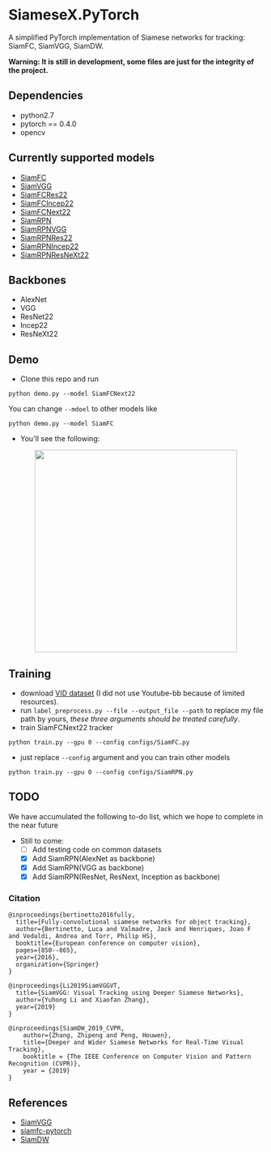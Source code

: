 # SiameseX.PyTorch
A simplified PyTorch implementation of Siamese networks for tracking: SiamFC, SiamVGG, SiamDW. 

**Warning:  It is still in development, some files are just for the integrity of the project.**

## Dependencies
- python2.7
- pytorch == 0.4.0
- opencv

## Currently supported models
- [SiamFC](https://arxiv.org/abs/1606.09549)
- [SiamVGG](https://arxiv.org/abs/1902.02804)
- [SiamFCRes22](https://arxiv.org/abs/1901.01660)
- [SiamFCIncep22](https://arxiv.org/abs/1901.01660)
- [SiamFCNext22](https://arxiv.org/abs/1901.01660)
- [SiamRPN](http://openaccess.thecvf.com/content_cvpr_2018/papers/Li_High_Performance_Visual_CVPR_2018_paper.pdf)
- [SiamRPNVGG](https://github.com/leeyeehoo/SiamRPN-VGG)
- [SiamRPNRes22](https://arxiv.org/abs/1901.01660)
- [SiamRPNIncep22](https://arxiv.org/abs/1901.01660)
- [SiamRPNResNeXt22](https://arxiv.org/abs/1901.01660)


## Backbones
- AlexNet
- VGG
- ResNet22
- Incep22
- ResNeXt22

## Demo
- Clone this repo and run
```
python demo.py --model SiamFCNext22
```

You can change `--mdoel` to other models like
```
python demo.py --model SiamFC
```

- You'll see the following:
<div align="center">
  <img src="data/bag.gif" width="400px" />
</div>

## Training

- download [VID dataset](http://bvisionweb1.cs.unc.edu/ilsvrc2015/download-videos-3j16.php) (I did not use Youtube-bb because of limited resources).
- run `label_preprocess.py --file --output_file --path` to replace my file path by yours,  *these three arguments should be treated carefully*.
- train SiamFCNext22 tracker
```
python train.py --gpu 0 --config configs/SiamFC.py
```
- just replace `--config` argument and you can train other models
```
python train.py --gpu 0 --config configs/SiamRPN.py
```

## TODO
We have accumulated the following to-do list, which we hope to complete in the near future
- Still to come:
  - [ ] Add testing code on common datasets
  - [x] Add SiamRPN(AlexNet as backbone)
  - [x] Add SiamRPN(VGG as backbone)
  - [x] Add SiamRPN(ResNet, ResNext, Inception as backbone)

### Citation 

```
@inproceedings{bertinetto2016fully,
  title={Fully-convolutional siamese networks for object tracking},
  author={Bertinetto, Luca and Valmadre, Jack and Henriques, Joao F and Vedaldi, Andrea and Torr, Philip HS},
  booktitle={European conference on computer vision},
  pages={850--865},
  year={2016},
  organization={Springer}
}

@inproceedings{Li2019SiamVGGVT,
  title={SiamVGG: Visual Tracking using Deeper Siamese Networks},
  author={Yuhong Li and Xiaofan Zhang},
  year={2019}
}

@inproceedings{SiamDW_2019_CVPR,
    author={Zhang, Zhipeng and Peng, Houwen},
    title={Deeper and Wider Siamese Networks for Real-Time Visual Tracking},
    booktitle = {The IEEE Conference on Computer Vision and Pattern Recognition (CVPR)},
    year = {2019}
}
```
## References
- [SiamVGG](https://github.com/leeyeehoo/SiamVGG)
- [siamfc-pytorch](https://github.com/huanglianghua/siamfc-pytorch)
- [SiamDW](https://github.com/researchmm/SiamDW)













